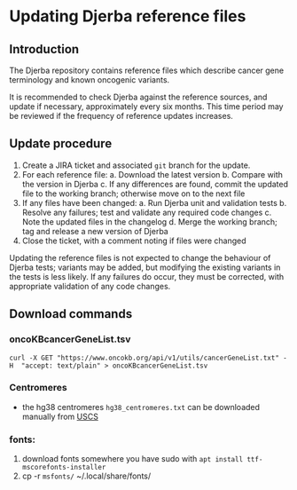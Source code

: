 # Updating Djerba reference files

## Introduction

The Djerba repository contains reference files which describe cancer gene terminology and known oncogenic variants.

It is recommended to check Djerba against the reference sources, and update if necessary, approximately every six months. This time period may be reviewed if the frequency of reference updates increases.

## Update procedure

1. Create a JIRA ticket and associated `git` branch for the update.
2. For each reference file:
   a. Download the latest version
   b. Compare with the version in Djerba
   c. If any differences are found, commit the updated file to the working branch; otherwise move on to the next file
3. If any files have been changed:
   a. Run Djerba unit and validation tests
   b. Resolve any failures; test and validate any required code changes
   c. Note the updated files in the changelog
   d. Merge the working branch; tag and release a new version of Djerba
4. Close the ticket, with a comment noting if files were changed

Updating the reference files is not expected to change the behaviour of Djerba tests; variants may be added, but modifying the existing variants in the tests is less likely. If any failures do occur, they must be corrected, with appropriate validation of any code changes.

## Download commands

### oncoKBcancerGeneList.tsv

`curl -X GET "https://www.oncokb.org/api/v1/utils/cancerGeneList.txt" -H  "accept: text/plain" > oncoKBcancerGeneList.tsv`

### Centromeres

- the hg38 centromeres `hg38_centromeres.txt` can be downloaded manually from [USCS](http://genome.ucsc.edu/cgi-bin/hgTables?hgsid=1334321853_hiXsRQvWI9Djbr8IrSABHWafymIR&clade=mammal&org=Human&db=hg38&hgta_group=map&hgta_track=centromeres&hgta_table=0&hgta_regionType=genome&position=chrX%3A15%2C560%2C138-15%2C602%2C945&hgta_outputType=primaryTable&hgta_outFileName=
)

### fonts: 

1. download fonts somewhere you have sudo with `apt install ttf-mscorefonts-installer`
2. cp -r `msfonts/` ~/.local/share/fonts/
